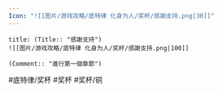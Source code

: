 ```yaml
---
Icon: "![[图片/游戏攻略/底特律 化身为人/奖杯/感謝支持.png|30]]"
---
```

```ad-common-bronze-trophy
title: (Title:: "感謝支持")
![[图片/游戏攻略/底特律 化身为人/奖杯/感謝支持.png|100]]

(Comment:: "進行第一個章節")
```

#底特律/奖杯 #奖杯 #奖杯/铜
